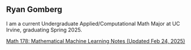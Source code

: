 ## Ryan Gomberg

I am a current Undergraduate Applied/Computational Math Major at UC Irvine, graduating Spring 2025. 

[Math 178: Mathematical Machine Learning Notes (Updated Feb 24, 2025)](https://ryangomberg.github.io/ryangomberg/Math_178_Review.pdf)

<object data="Math_178_Review.pdf" width="1000" height="1000" type='application/pdf'/>
